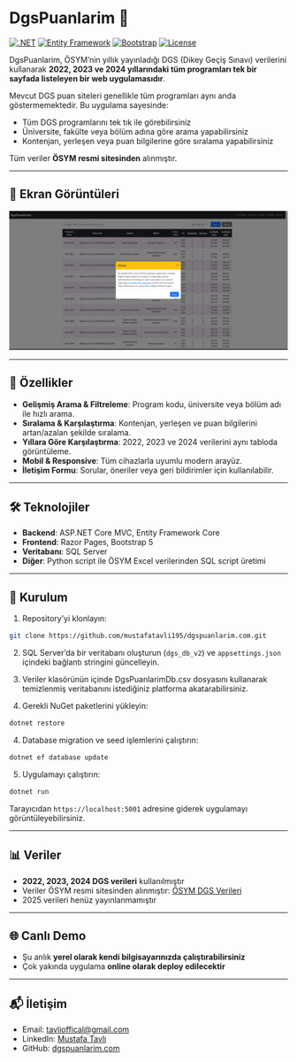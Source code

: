 # DgsPuanlarim 🚀

[![.NET](https://img.shields.io/badge/.NET-ASP.NET%20Core-blue)](https://dotnet.microsoft.com/en-us/apps/aspnet) 
[![Entity Framework](https://img.shields.io/badge/EF%20Core-Database-green)](https://docs.microsoft.com/en-us/ef/core/) 
[![Bootstrap](https://img.shields.io/badge/Bootstrap-5-purple)](https://getbootstrap.com/) 
[![License](https://img.shields.io/badge/License-MIT-lightgrey)](LICENSE)

DgsPuanlarim, ÖSYM’nin yıllık yayınladığı DGS (Dikey Geçiş Sınavı) verilerini kullanarak **2022, 2023 ve 2024 yıllarındaki tüm programları tek bir sayfada listeleyen bir web uygulamasıdır**.  

Mevcut DGS puan siteleri genellikle tüm programları aynı anda göstermemektedir. Bu uygulama sayesinde:  

- Tüm DGS programlarını tek tık ile görebilirsiniz  
- Üniversite, fakülte veya bölüm adına göre arama yapabilirsiniz  
- Kontenjan, yerleşen veya puan bilgilerine göre sıralama yapabilirsiniz  

Tüm veriler **ÖSYM resmi sitesinden** alınmıştır.  

---

## 📸 Ekran Görüntüleri

![Ana Sayfa](images/dgspuanlarimGIF.gif)

---


## 🌟 Özellikler

- **Gelişmiş Arama & Filtreleme**: Program kodu, üniversite veya bölüm adı ile hızlı arama.  
- **Sıralama & Karşılaştırma**: Kontenjan, yerleşen ve puan bilgilerini artan/azalan şekilde sıralama.  
- **Yıllara Göre Karşılaştırma**: 2022, 2023 ve 2024 verilerini aynı tabloda görüntüleme.  
- **Mobil & Responsive**: Tüm cihazlarla uyumlu modern arayüz.  
- **İletişim Formu**: Sorular, öneriler veya geri bildirimler için kullanılabilir.  

---

## 🛠 Teknolojiler

- **Backend**: ASP.NET Core MVC, Entity Framework Core  
- **Frontend**: Razor Pages, Bootstrap 5  
- **Veritabanı**: SQL Server  
- **Diğer**: Python script ile ÖSYM Excel verilerinden SQL script üretimi  

---

## 💾 Kurulum

1. Repository’yi klonlayın:  
```bash
git clone https://github.com/mustafatavli195/dgspuanlarim.com.git
````

2. SQL Server’da bir veritabanı oluşturun (`dgs_db_v2`) ve `appsettings.json` içindeki bağlantı stringini güncelleyin.

3. Veriler klasörünün içinde DgsPuanlarimDb.csv dosyasını kullanarak temizlenmiş veritabanını istediğiniz platforma akatarabilirsiniz.

4. Gerekli NuGet paketlerini yükleyin:


```bash
dotnet restore
```

4. Database migration ve seed işlemlerini çalıştırın:

```bash
dotnet ef database update
```

5. Uygulamayı çalıştırın:

```bash
dotnet run
```

Tarayıcıdan `https://localhost:5001` adresine giderek uygulamayı görüntüleyebilirsiniz.

---

## 📊 Veriler

* **2022, 2023, 2024 DGS verileri** kullanılmıştır
* Veriler ÖSYM resmi sitesinden alınmıştır: [ÖSYM DGS Verileri](https://www.osym.gov.tr/TR,30722/2024.html)
* 2025 verileri henüz yayınlanmamıştır

---

## 🌐 Canlı Demo

* Şu anlık **yerel olarak kendi bilgisayarınızda çalıştırabilirsiniz**
* Çok yakında uygulama **online olarak deploy edilecektir**


---

## 📬 İletişim

* Email: [tavlioffical@gmail.com](mailto:tavlioffical@gmail.com)
* LinkedIn: [Mustafa Tavlı](https://www.linkedin.com/in/mustafatavli/)
* GitHub: [dgspuanlarim.com](https://github.com/mustafatavli195/dgspuanlarim.com)
